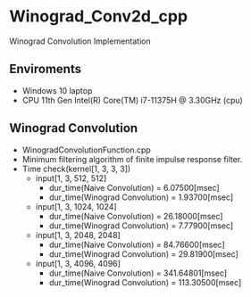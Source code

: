 # Winograd_Conv2d_cpp
Winograd Convolution Implementation

## Enviroments
* Windows 10 laptop
* CPU 11th Gen Intel(R) Core(TM) i7-11375H @ 3.30GHz (cpu)

##  Winograd Convolution
- WinogradConvolutionFunction.cpp
- Minimum filtering algorithm of finite impulse response filter.
- Time check(kernel[1, 3, 3, 3])
	- input[1, 3, 512, 512]
		- dur_time(Naive Convolution) = 6.07500[msec]
		- dur_time(Winograd Convolution) = 1.93700[msec]
	- input[1, 3, 1024, 1024]
		- dur_time(Naive Convolution) = 26.18000[msec]
		- dur_time(Winograd Convolution) = 7.77900[msec]
	- input[1, 3, 2048, 2048]
		- dur_time(Naive Convolution) = 84.76600[msec]
		- dur_time(Winograd Convolution) = 29.81900[msec]
	- input[1, 3, 4096, 4096]
		- dur_time(Naive Convolution) = 341.64801[msec]
		- dur_time(Winograd Convolution) = 113.30500[msec]
